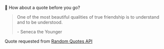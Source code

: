 📣 How about a quote before you go?

> One of the most beautiful qualities of true friendship is to understand and to be understood.
>
> <p>- Seneca the Younger</p>

Quote requested from [Random Quotes API](https://github.com/lukePeavey/quotable)
